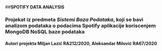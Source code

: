 ##**SPOTIFY DATA ANALYSIS**
### Projekat iz predmeta _Sistemi Baza Podataka_, koji se bavi analizom podataka o podacima Spotify aplikacije koriscenjem MongoDB NoSQL baze podataka
#### Autori projekta Miljan Lazić RA212/2020, Aleksandar Milović RA67/2020
